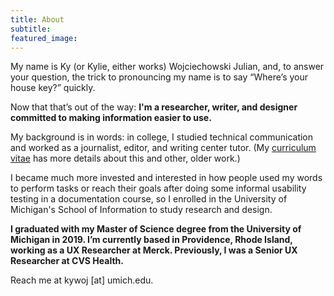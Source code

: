 ```yaml
---
title: About
subtitle:
featured_image:
---
```



My name is Ky (or Kylie, either works) Wojciechowski Julian, and, to answer your question, the trick to pronouncing my name is to say “Where’s your house key?” quickly.

Now that that’s out of the way: **I'm a researcher, writer, and designer committed to making information easier to use.**

My background is in words: in college, I studied technical communication and worked as a journalist, editor, and writing center tutor. (My [curriculum vitae](/cv) has more details about this and other, older work.)

I became much more invested and interested in how people used my words to perform tasks or reach their goals after doing some informal usability testing in a documentation course, so I enrolled in the University of Michigan's School of Information to study research and design.

**I graduated with my Master of Science degree from the University of Michigan in 2019. I’m currently based in Providence, Rhode Island, working as a UX Researcher at Merck. Previously, I was a Senior UX Researcher at CVS Health.**

Reach me at kywoj [at] umich.edu. 
